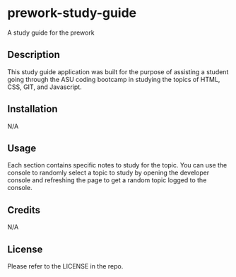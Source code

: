 # prework-study-guide
A study guide for the prework

## Description
This study guide application was built for the purpose of assisting a student going through the ASU coding bootcamp in studying the topics of HTML, CSS, GIT, and Javascript.

## Installation
N/A

## Usage
Each section contains specific notes to study for the topic. You can use the console to randomly select a topic to study by opening the developer console and refreshing the page to get a random topic logged to the console. 

## Credits
N/A

## License
Please refer to the LICENSE in the repo.

